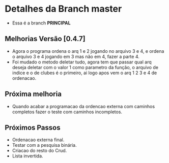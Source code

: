 # Detalhes da Branch master

- Essa é a branch **PRINCIPAL**

## Melhorias Versão [0.4.7]

- Agora o programa ordena o arq 1 e 2 jogando no arquivo 3 e 4, e ordena o arquivo 3 e 4 jogando em 3 mas não em 4, fazer a parte 4.  
- Foi mudado o metodo deletar tudo, agora tem que passar qual arq deseja deletar com o valor 1 como parametro da função, o arquivo de indice e o de clubes é o primeiro, ai logo apos vem o arq 1 2 3 e 4 de ordenacao.  
 


## Próxima melhoria

- Quando acabar a programacao da ordencao externa com caminhos completos fazer o teste com caminhos incompletos.  

## Próximos Passos

- Ordenacao externa final.  
- Testar com a pesquisa binária.  
- Criacao do resto do Crud.  
- Lista invertida.  
